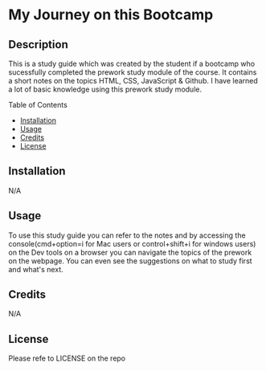 # My Journey on this Bootcamp

## Description

This is a study guide which was created by the student if a bootcamp who sucessfully completed the prework study module of the course. It contains a short notes on the topics HTML, CSS, JavaScript & Github.
I have learned a lot of basic knowledge using this prework study module.

Table of Contents
- [Installation](#installation)
- [Usage](#usage)
- [Credits](#credits)
- [License](#license)

## Installation

N/A

## Usage

To use this study guide you can refer to the notes and by accessing the console(cmd+option=i for Mac users or control+shift+i for windows users) on the Dev tools on a browser you can navigate the topics of the prework on the webpage. You can even see the suggestions on what to study first and what's next.

## Credits

N/A

## License

Please refe to LICENSE on the repo
